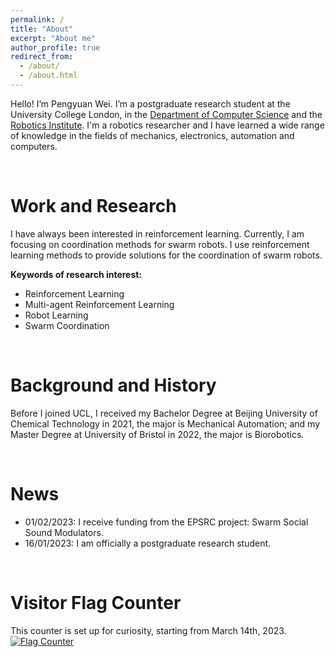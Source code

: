 ```yaml
---
permalink: /
title: "About"
excerpt: "About me"
author_profile: true
redirect_from: 
  - /about/
  - /about.html
---
```


Hello! I’m Pengyuan Wei. I’m a postgraduate research student at the University College London, in the [Department of Computer Science](https://www.ucl.ac.uk/computer-science/ucl-computer-science) and the [Robotics Institute](https://www.ucl.ac.uk/robotics/ucl-robotics-institute-0). I'm a robotics researcher and I have learned a wide range of knowledge in the fields of mechanics, electronics, automation and computers. 

<br />

Work and Research
======
I have always been interested in reinforcement learning. Currently, I am focusing on coordination methods for swarm robots. I use reinforcement learning methods to provide solutions for the coordination of swarm robots.

**Keywords of research interest:**
<ul>
<li>Reinforcement Learning</li>
<li>Multi-agent Reinforcement Learning</li>
<li>Robot Learning</li>
<li>Swarm Coordination</li>
</ul>

<br />

Background and History
======
Before I joined UCL, I received my Bachelor Degree at Beijing University of Chemical Technology in 2021, the major is Mechanical Automation; and my Master Degree at University of Bristol in 2022, the major is Biorobotics. 

<br />

News
======
<ul>
<li>01/02/2023: I receive funding from the EPSRC project: Swarm Social Sound Modulators.</li>
<li>16/01/2023: I am officially a postgraduate research student.</li>
</ul>

<br />

Visitor Flag Counter
======
This counter is set up for curiosity, starting from March 14th, 2023.
<a href="https://info.flagcounter.com/UTfe"><img src="https://s11.flagcounter.com/countxl/UTfe/bg_FFFFFF/txt_000000/border_CCCCCC/columns_6/maxflags_12/viewers_0/labels_1/pageviews_1/flags_0/percent_0/" alt="Flag Counter" border="0"></a>
